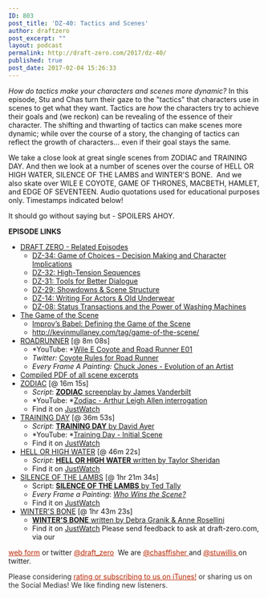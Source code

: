 ```yaml
---
ID: 803
post_title: 'DZ-40: Tactics and Scenes'
author: draftzero
post_excerpt: ""
layout: podcast
permalink: http://draft-zero.com/2017/dz-40/
published: true
post_date: 2017-02-04 15:26:33
---
```

*How do tactics make your characters and scenes more dynamic?* In this episode, Stu and Chas turn their gaze to the "tactics" that characters use in scenes to get what they want. Tactics are *how* the characters try to achieve their goals and (we reckon) can be revealing of the essence of their character. The shifting and thwarting of tactics can make scenes more dynamic; while over the course of a story, the changing of tactics can reflect the growth of characters... even if their goal stays the same. <div>
  We take a close look at great single scenes from ZODIAC and TRAINING DAY. And then we look at a number of scenes over the course of HELL OR HIGH WATER, SILENCE OF THE LAMBS and WINTER'S BONE.  And we also skate over WILE E COYOTE, GAME OF THRONES, MACBETH, HAMLET, and EDGE OF SEVENTEEN. Audio quotations used for educational purposes only. Timestamps indicated below!
</div> It should go without saying but - SPOILERS AHOY. 

**EPISODE LINKS** 
*   <span style="text-decoration: underline;">DRAFT ZERO - Related Episodes</span> 
    *   <a href="http://draft-zero.com/2016/dz-34/" target="_blank" rel="noopener">DZ-34: Game of Choices – Decision Making and Character Implications</a>
    *   <a href="http://draft-zero.com/2016/dz-32/" target="_blank" rel="noopener">DZ-32: High-Tension Sequences</a>
    *   <a href="http://draft-zero.com/2016/dz-31/" target="_blank" rel="noopener">DZ-31: Tools for Better Dialogue</a>
    *   <a href="http://draft-zero.com/2016/dz-29/" target="_blank" rel="noopener">DZ-29: Showdowns & Scene Structure</a>
    *   <a href="http://draft-zero.com/2014/dz-14/" target="_blank" rel="noopener">DZ-14: Writing For Actors & Old Underwear</a>
    *   <a href="http://draft-zero.com/2014/dz-08/" target="_blank" rel="noopener">DZ-08: Status Transactions and the Power of Washing Machines</a>
*   <span style="text-decoration: underline;">The Game of the Scene</span> 
    *   <a href="http://splitsider.com/2012/11/improvs-babel-defining-the-game-of-the-scene/" target="_blank" rel="noopener"><span class="name">Improv’s Babel: Defining the Game of the Scene</span></a>
    *   <a href="http://kevinmullaney.com/tag/game-of-the-scene/" target="_blank" rel="noopener"><span class="name">http://kevinmullaney.com/tag/game-of-the-scene/</span></a>
*   <span style="text-decoration: underline;">ROADRUNNER</span> [@ 8m 08s] 
    *   *YouTube: *<a href="https://www.youtube.com/watch?v=_W_wz7qQVN0&t=21s" target="_blank" rel="noopener">Wile E Coyote and Road Runner E01</a>
    *   <span class="name"><em>Twitter:</em> <a href="https://twitter.com/AmosPosner/status/573228578013384704/photo/1" target="_blank" rel="noopener">Coyote Rules for Road Runner</a></span>
    *   <span class="name"><em>Every Frame A Painting: </em><a href="https://www.youtube.com/watch?v=kHpXle4NqWI" target="_blank" rel="noopener">Chuck Jones - Evolution of an Artist</a></span>
*   <a href="http://traffic.libsyn.com/draftzero/DZ-40_TacticsAndScenes_ScriptExcerpts.pdf" target="_blank" rel="noopener">Compiled PDF of all scene excerpts</a>
*   <span style="text-decoration: underline;">ZODIAC</span> [@ 16m 15s] 
    *   <span class="name done"><em>Script</em>: <a href="http://www.screenplaydb.com/film/scripts/Zodiac.PDF" target="_blank" rel="noopener"><strong>ZODIAC</strong> screenplay by James Vanderbilt</a></span>
    *   *YouTube: *<a href="https://www.youtube.com/watch?v=5D13q-2I62w" target="_blank" rel="noopener">Zodiac - Arthur Leigh Allen interrogation</a>
    *   Find it on <a href="https://www.justwatch.com/us/movie/zodiac" target="_blank" rel="noopener">JustWatch</a>
*   <span style="text-decoration: underline;"><span class="name done">TRAINING DAY</span></span><span class="name done"> [@ 36m 53s]</span> 
    *   <span class="name done"><em>Script</em>: <a href="http://www.dailyscript.com/scripts/Training_Day.pdf" target="_blank" rel="noopener"><strong>TRAINING DAY</strong> by David Ayer</a></span>
    *   *YouTube: *<a href="https://www.youtube.com/watch?v=FlZRHx9InKo" target="_blank" rel="noopener">Training Day - Initial Scene</a>
    *   Find it on <a href="https://www.justwatch.com/us/movie/jour-de-formation" target="_blank" rel="noopener">JustWatch</a>
*   <span style="text-decoration: underline;">HELL OR HIGH WATER</span> [@ 46m 22s] 
    *   <span class="name done"><em>Script</em>: <a href="http://www.la-screenwriter.com/2016/12/16/hell-or-high-water-script/" target="_blank" rel="noopener"><strong>HELL OR HIGH WATER</strong> written by Taylor Sheridan</a></span>
    *   Find it on <a href="https://www.justwatch.com/us/movie/hell-or-high-water" target="_blank" rel="noopener">JustWatch</a>
*   <span style="text-decoration: underline;">SILENCE OF THE LAMBS</span> [@ 1hr 21m 34s] 
    *   Script: <a href="http://www.chrisjonesblog.com/images/2014/07/Silence-of-the-Lambs.pdf" target="_blank" rel="noopener"><strong>SILENCE OF THE LAMBS</strong> by Ted Tally</a>
    *   *Every Frame a Painting*: *<a href="https://www.youtube.com/watch?v=5V-k-p4wzxg" target="_blank" rel="noopener">Who Wins the Scene?</a>*
    *   Find it on <a href="https://www.justwatch.com/us/movie/the-silence-of-the-lambs" target="_blank" rel="noopener">JustWatch</a>
*   <span style="text-decoration: underline;"><span class="name done">WINTER'S BONE</span></span><span class="name done"> [@ 1hr 43m 23s]</span> 
    *   <span class="name done"><a href="http://www.pages.drexel.edu/~ina22/splaylib/Screenplay-Winters_Bone.pdf" target="_blank" rel="noopener"><strong>WINTER'S BONE</strong> written by Debra Granik & Anne Rosellini</a></span>
    *   Find it on <a href="https://www.justwatch.com/us/movie/winters-bone" target="_blank" rel="noopener">JustWatch</a> Please send feedback to ask at draft-zero.com, via our 

<a style="font-weight: inherit; font-style: inherit; color: #ba2500;" href="http://draft-zero.com/feedback/" target="_blank" rel="noopener">web form</a> or twitter <a style="font-weight: inherit; font-style: inherit; color: #ba2500;" href="https://twitter.com/draft_zero" target="_blank" rel="noopener">@draft_zero</a>  We are <a style="font-weight: inherit; font-style: inherit; color: #ba2500;" href="http://www.twitter.com/chasffisher" target="_blank" rel="noopener">@chasffisher </a>and <a style="font-weight: inherit; font-style: inherit; color: #ba2500;" href="http://www.twitter.com/stuwillis" target="_blank" rel="noopener">@stuwillis </a>on twitter. <p style="color: #2d2d2d;">
  Please considering <a style="font-weight: inherit; font-style: inherit; color: #ba2500;" href="https://itunes.apple.com/au/podcast/draft-zero-screenwriting-podcast/id847126598?mt=2&ls=1">rating or subscribing to us on iTunes!</a> or sharing us on the Social Medias! We like finding new listeners.
</p>